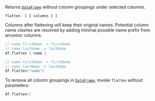 [//]: # (title: flatten)

<!---IMPORT org.jetbrains.kotlinx.dataframe.samples.api.Modify-->

Returns [`DataFrame`](DataFrame.md) without column groupings under selected columns.

```text
flatten  [ { columns } ]
```

Columns after flattening will keep their original names. Potential column name clashes are resolved by adding minimal possible name prefix from ancestor columns.

<!---FUN flatten-->
<tabs>
<tab title="Properties">

```kotlin
// name.firstName -> firstName
// name.lastName -> lastName
df.flatten { name }
```

</tab>
<tab title="Strings">

```kotlin
// name.firstName -> firstName
// name.lastName -> lastName
df.flatten("name")
```

</tab></tabs>
<dataFrame src="org.jetbrains.kotlinx.dataframe.samples.api.Modify.flatten.html"/>
<!---END-->

To remove all column groupings in [`DataFrame`](DataFrame.md), invoke `flatten` without parameters:

<!---FUN flattenAll-->

```kotlin
df.flatten()
```

<dataFrame src="org.jetbrains.kotlinx.dataframe.samples.api.Modify.flattenAll.html"/>
<!---END-->
